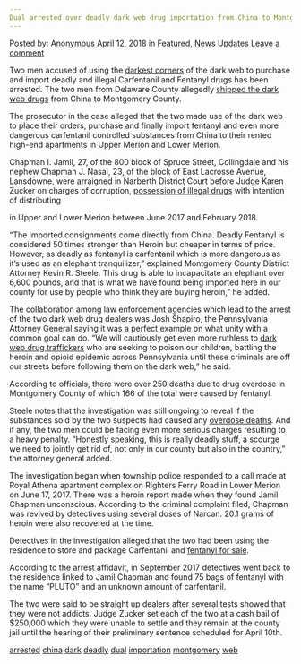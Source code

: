 ```yaml
---
Dual arrested over deadly dark web drug importation from China to Montgomery
---
```

<article class="post-listing post-25345 post type-post status-publish format-standard has-post-thumbnail hentry 
 tag-china tag-dark tag-deadly tag-dual tag-importation tag-montgomery tag-web">
<div class="post-inner">
<span>Posted by: <a href="https://www.deepdotweb.com/author/anony/" title="">Anonymous </a></span>
<span>April 12, 2018</span>
<span>in <a href="https://www.deepdotweb.com/category/deepdot-news/" rel="category tag">Featured</a>, <a href="https://www.deepdotweb.com/category/news-updates/" rel="category tag">News Updates</a></span>
<span><a href="https://www.deepdotweb.com/2018/04/12/dual-arrested-over-deadly-dark-web-drug-importation-from-china-to-montgomery/#respond">Leave a comment</a></span>


<p>Two men accused of using the <a href="https://www.deepdotweb.com/2013/10/28/updated-llist-of-hidden-marketplaces-tor-i2p/">darkest corners</a> of the dark web to purchase and import deadly and illegal Carfentanil and Fentanyl drugs has been arrested. The two men from Delaware County allegedly <a href="http://www.mainlinemedianews.com/mainlinetimes/news/two-delco-men-accused-of-using-dark-web-to-import/article_1f670ca2-fa69-58f7-8fb5-bfed49c3ad48.html">shipped the dark web drugs</a> from China to Montgomery County.</p>
<p>The prosecutor in the case alleged that the two made use of the dark web to place their orders, purchase and finally import fentanyl and even more dangerous carfentanil controlled substances from China to their rented high-end apartments in Upper Merion and Lower Merion.</p>
<p><a id="post-25345-_uazoq354xm52"></a> Chapman I. Jamil, 27, of the 800 block of Spruce Street, Collingdale and his nephew Chapman J. Nasai, 23, of the block of East Lacrosse Avenue, Lansdowne, were arraigned in Narberth District Court before Judge Karen Zucker on charges of corruption, <a href="https://www.deepdotweb.com/2018/03/26/20-year-old-charged-possession-darknet-drugs-bedroom/">possession of illegal drugs</a> with intention of distributing</p>
<p><a id="post-25345-_gjdgxs"></a> in Upper and Lower Merion between June 2017 and February 2018.</p>
<p>“The imported consignments come directly from China. Deadly Fentanyl is considered 50 times stronger than Heroin but cheaper in terms of price. However, as deadly as fentanyl is carfentanil which is more dangerous as it’s used as an elephant tranquilizer,” explained Montgomery County District Attorney Kevin R. Steele. This drug is able to incapacitate an elephant over 6,600 pounds, and that is what we have found being imported here in our county for use by people who think they are buying heroin,” he added.</p>
<p>The collaboration among law enforcement agencies which lead to the arrest of the two dark web drug dealers was Josh Shapiro, the Pennsylvania Attorney General saying it was a perfect example on what unity with a common goal can do. “We will cautiously get even more ruthless to <a href="https://www.deepdotweb.com/2018/03/22/technician-confesses-drug-trafficking-darknet/">dark web drug traffickers</a> who are seeking to poison our children, battling the heroin and opioid epidemic across Pennsylvania until these criminals are off our streets before following them on the dark web,” he said.</p>
<p>According to officials, there were over 250 deaths due to drug overdose in Montgomery County of which 166 of the total were caused by fentanyl.</p>
<p>Steele notes that the investigation was still ongoing to reveal if the substances sold by the two suspects had caused any <a href="https://www.deepdotweb.com/2018/03/08/russian-dark-web-drug-linked-mass-school-overdose/">overdose deaths</a>. And if any, the two men could be facing even more serious charges resulting to a heavy penalty. “Honestly speaking, this is really deadly stuff, a scourge we need to jointly get rid of, not only in our county but also in the country,” the attorney general added.</p>
<p>The investigation began when township police responded to a call made at Royal Athena apartment complex on Righters Ferry Road in Lower Merion on June 17, 2017. There was a heroin report made when they found Jamil Chapman unconscious. According to the criminal complaint filed, Chapman was revived by detectives using several doses of Narcan. 20.1 grams of heroin were also recovered at the time.</p>
<p>Detectives in the investigation alleged that the two had been using the residence to store and package Carfentanil and <a href="https://www.deepdotweb.com/2018/03/27/darknet-vendor-arrested-selling-fentanyl-nasal-spray/">fentanyl for sale</a>.</p>
<p>According to the arrest affidavit, in September 2017 detectives went back to the residence linked to Jamil Chapman and found 75 bags of fentanyl with the name “PLUTO” and an unknown amount of carfentanil.</p>
<p>The two were said to be straight up dealers after several tests showed that they were not addicts. Judge Zucker set each of the two at a cash bail of $250,000 which they were unable to settle and they remain at the county jail until the hearing of their preliminary sentence scheduled for April 10th.</p>
</div>
<a href="https://www.deepdotweb.com/tag/arrested/" rel="tag">arrested</a> <a href="https://www.deepdotweb.com/tag/china/" rel="tag">china</a> <a href="https://www.deepdotweb.com/tag/dark/" rel="tag">dark</a> <a href="https://www.deepdotweb.com/tag/deadly/" rel="tag">deadly</a>  <a href="https://www.deepdotweb.com/tag/dual/" rel="tag">dual</a> <a href="https://www.deepdotweb.com/tag/importation/" rel="tag">importation</a> <a href="https://www.deepdotweb.com/tag/montgomery/" rel="tag">montgomery</a> <a href="https://www.deepdotweb.com/tag/web/" rel="tag">web</a></span> <span style="display:none" class="updated">2018-04-12<a href="https://www.deepdotweb.com/author/anony/" title="Posts by Anonymous" rel="author">Anonymous</a></strong></div>
</div>
</article>

